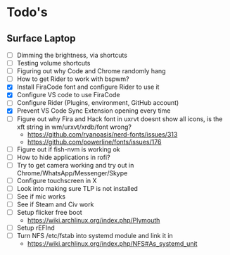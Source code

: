 # Todo's

## Surface Laptop

- [ ] Dimming the brightness, via shortcuts
- [ ] Testing volume shortcuts
- [ ] Figuring out why Code and Chrome randomly hang
- [ ] How to get Rider to work with bspwm?
- [x] Install FiraCode font and configure Rider to use it
- [x] Configure VS code to use FiraCode
- [ ] Configure Rider (Plugins, environment, GitHub account)
- [x] Prevent VS Code Sync Extension opening every time
- [ ] Figure out why Fira and Hack font in uxrvt doesnt show all icons, is the xft string in wm/urxvt/xrdb/font wrong?
  - https://github.com/ryanoasis/nerd-fonts/issues/313
  - https://github.com/powerline/fonts/issues/176
- [ ] Figure out if fish-nvm is working ok
- [ ] How to hide applications in rofi?
- [ ] Try to get camera working and try out in Chrome/WhatsApp/Messenger/Skype
- [ ] Configure touchscreen in X
- [ ] Look into making sure TLP is not installed
- [ ] See if mic works
- [ ] See if Steam and Civ work
- [ ] Setup flicker free boot
  - https://wiki.archlinux.org/index.php/Plymouth
- [ ] Setup rEFInd
- [ ] Turn NFS /etc/fstab into systemd module and link it in
  - https://wiki.archlinux.org/index.php/NFS#As_systemd_unit
